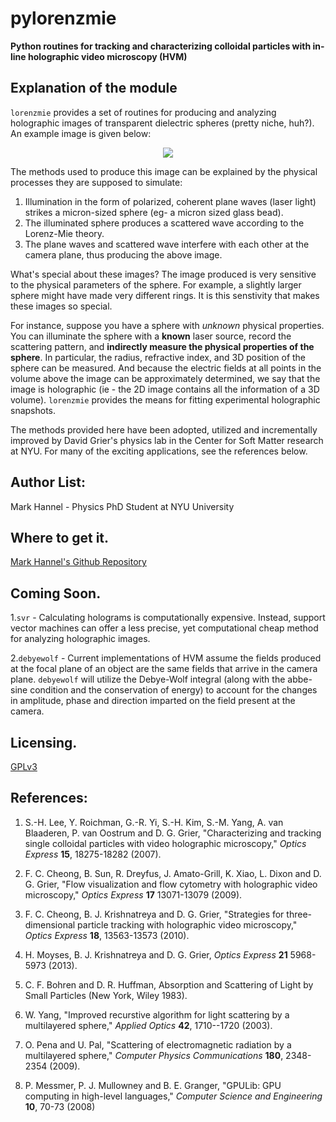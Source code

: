 # pylorenzmie

<b>Python routines for tracking and characterizing colloidal particles
with in-line holographic video microscopy (HVM)</b>

## Explanation of the module
`lorenzmie` provides a set of routines for producing and analyzing holographic images of transparent dielectric spheres (pretty niche, huh?). An example image is given below:
<p align = "center">
<img src = "https://s15.postimg.org/5w1lokrob/hologram.png" />
</p>

The methods used to produce this image can be explained by the physical processes they are supposed to simulate:

1. Illumination in the form of polarized, coherent plane waves (laser light) strikes a micron-sized sphere (eg- a micron sized glass bead).
2. The illuminated sphere produces a scattered wave according to the Lorenz-Mie theory.
3. The plane waves and scattered wave interfere with each other at the camera plane, thus producing the above image.

What's special about these images? The image produced is very sensitive to the physical parameters of the sphere. For example, a slightly larger sphere might have made very different rings. It is this senstivity that makes these images so special.

For instance, suppose you have a sphere with _unknown_ physical properties. You can illuminate the sphere with a **known** laser source, record the scattering pattern, and **indirectly measure the physical properties of the sphere**. In particular, the radius, refractive index, and 3D position of the sphere can be measured. And because the electric fields at all points in the volume above the image can be approximately determined, we say that the image is holographic (ie - the 2D image contains all the information of a 3D volume). `lorenzmie` provides the means for fitting experimental holographic snapshots.

The methods provided here have been adopted, utilized and incrementally improved by David Grier's physics lab in the Center for Soft Matter research at NYU. For many of the exciting applications, see the references below.

## Author List:
Mark Hannel - Physics PhD Student at NYU University

## Where to get it.
[Mark Hannel's Github Repository](https://github.com/markhannel/lorenzmie)

## Coming Soon.
1.`svr` - Calculating holograms is computationally expensive. Instead, support vector machines can offer a less precise, yet computational cheap method for analyzing holographic images.

2.`debyewolf` - Current implementations of HVM assume the fields produced at the focal plane of an object are the same fields that arrive in the camera plane. `debyewolf` will utilize the Debye-Wolf integral (along with the abbe-sine condition and the conservation of energy) to account for the changes in amplitude, phase and direction imparted on the field present at the camera.

## Licensing.
[GPLv3](https://www.gnu.org/licenses/gpl-3.0.html)

## References:

1. S.-H. Lee, Y. Roichman, G.-R. Yi, S.-H. Kim, S.-M. Yang,
A. van Blaaderen, P. van Oostrum and D. G. Grier,
"Characterizing and tracking single colloidal particles with video
holographic microscopy," 
_Optics Express_ **15**, 18275-18282 (2007).

2. F. C. Cheong, B. Sun, R. Dreyfus, J. Amato-Grill, K. Xiao,
L. Dixon and D. G. Grier, "Flow visualization and flow cytometry with
holographic video microscopy," _Optics Express_ **17**
13071-13079 (2009).

3. F. C. Cheong, B. J. Krishnatreya and D. G. Grier,
"Strategies for three-dimensional particle tracking with
holographic video microscopy,"
_Optics Express_ **18**, 13563-13573 (2010).

4. H. Moyses, B. J. Krishnatreya and D. G. Grier,
_Optics Express_ **21** 5968-5973 (2013).

5. C. F. Bohren and D. R. Huffman, Absorption and Scattering of Light
by Small Particles (New York, Wiley 1983).

6. W. Yang, "Improved recurstive algorithm for light scattering
by a multilayered sphere," _Applied Optics_ **42**, 1710--1720 (2003).

7. O. Pena and U. Pal, "Scattering of electromagnetic radiation
by a multilayered sphere," _Computer Physics Communications_
**180**, 2348-2354 (2009).

8. P. Messmer, P. J. Mullowney and B. E. Granger, 
"GPULib: GPU computing in high-level languages," 
_Computer Science and Engineering_ **10**, 70-73 (2008)
